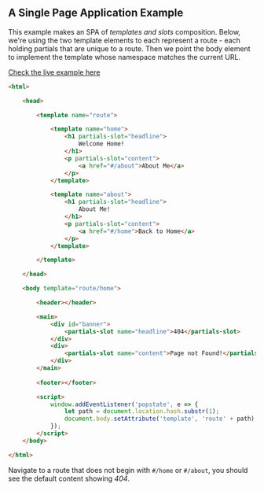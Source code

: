 ## A Single Page Application Example

This example makes an SPA of *templates and slots* composition. Below, we're using the two template elements to each represent a route - each holding partials that are unique to a route. Then we point the body element to implement the template whose namespace matches the current URL.

[Check the live example here](https://web-native.dev/examples/spa.html)

```html
<html>

    <head>

        <template name="route">

            <template name="home">
                <h1 partials-slot="headline">
                    Welcome Home!
                </h1>
                <p partials-slot="content">
                    <a href="#/about">About Me</a>
                </p>
            </template>

            <template name="about">
                <h1 partials-slot="headline">
                    About Me!
                </h1>
                <p partials-slot="content">
                    <a href="#/home">Back to Home</a>
                </p>
            </template>

        </template>

    </head>

    <body template="route/home">

        <header></header>

        <main>
            <div id="banner">
                <partials-slot name="headline">404</partials-slot>
            </div>
            <div>
                <partials-slot name="content">Page not Found!</partials-slot>
            </div>
        </main>
 
        <footer></footer>

        <script>
            window.addEventListener('popstate', e => {
                let path = document.location.hash.substr(1);
                document.body.setAttribute('template', 'route' + path);
            });
        </script>
    </body>

</html>
```

Navigate to a route that does not begin with `#/home` or `#/about`, you should see the default content showing *404*.